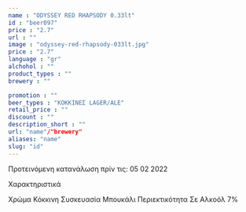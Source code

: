 ```yaml
---
name : "ODYSSEY RED RHAPSODY 0.33lt"
id : "beer097"
price : "2.7"
url : ""
image : "odyssey-red-rhapsody-033lt.jpg"
price : "2.7"
language : "gr"
alchohol : ""
product_types : ""
brewery : ""

promotion : ""
beer_types : "ΚΟΚΚΙΝΕΣ LAGER/ALE"
retail_price : ""
discount : ""
description_short : ""
url: "name"/"brewery"
aliases: "name"
slug: "id"
---
```


Προτεινόμενη κατανάλωση πρίν τις: 05 02 2022

Χαρακτηριστικά

Χρώμα
Κόκκινη
Συσκευασία
Μπουκάλι
Περιεκτικότητα Σε Αλκοόλ
7%